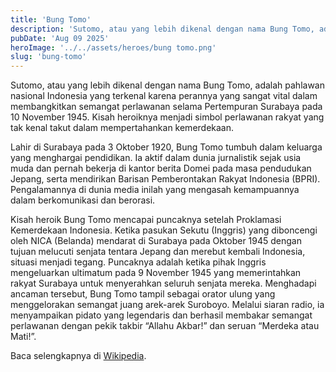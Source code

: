 ```yaml
---
title: 'Bung Tomo'
description: 'Sutomo, atau yang lebih dikenal dengan nama Bung Tomo, adalah seorang pemimpin revolusioner dan militer Indonesia. Ia terkenal karena peran pentingnya dalam Revolusi Nasional Indonesia melawan penjajahan Belanda, terutama selama Pertempuran Surabaya pada bulan Oktober dan November 1945.'
pubDate: 'Aug 09 2025'
heroImage: '../../assets/heroes/bung tomo.png'
slug: 'bung-tomo'
---
```


Sutomo, atau yang lebih dikenal dengan nama Bung Tomo, adalah pahlawan nasional
Indonesia yang terkenal karena perannya yang sangat vital dalam membangkitkan
semangat perlawanan selama Pertempuran Surabaya pada 10 November 1945. Kisah
heroiknya menjadi simbol perlawanan rakyat yang tak kenal takut dalam
mempertahankan kemerdekaan.

Lahir di Surabaya pada 3 Oktober 1920, Bung Tomo tumbuh dalam keluarga yang
menghargai pendidikan. Ia aktif dalam dunia jurnalistik sejak usia muda dan
pernah bekerja di kantor berita Domei pada masa pendudukan Jepang, serta
mendirikan Barisan Pemberontakan Rakyat Indonesia (BPRI). Pengalamannya di dunia
media inilah yang mengasah kemampuannya dalam berkomunikasi dan berorasi.

Kisah heroik Bung Tomo mencapai puncaknya setelah Proklamasi Kemerdekaan
Indonesia. Ketika pasukan Sekutu (Inggris) yang diboncengi oleh NICA (Belanda)
mendarat di Surabaya pada Oktober 1945 dengan tujuan melucuti senjata tentara
Jepang dan merebut kembali Indonesia, situasi menjadi tegang. Puncaknya adalah
ketika pihak Inggris mengeluarkan ultimatum pada 9 November 1945 yang
memerintahkan rakyat Surabaya untuk menyerahkan seluruh senjata mereka.
Menghadapi ancaman tersebut, Bung Tomo tampil sebagai orator ulung yang
menggelorakan semangat juang arek-arek Suroboyo. Melalui siaran radio, ia
menyampaikan pidato yang legendaris dan berhasil membakar semangat perlawanan
dengan pekik takbir “Allahu Akbar!” dan seruan “Merdeka atau Mati!”.

Baca selengkapnya di [Wikipedia](https://id.wikipedia.org/wiki/Sutomo).
